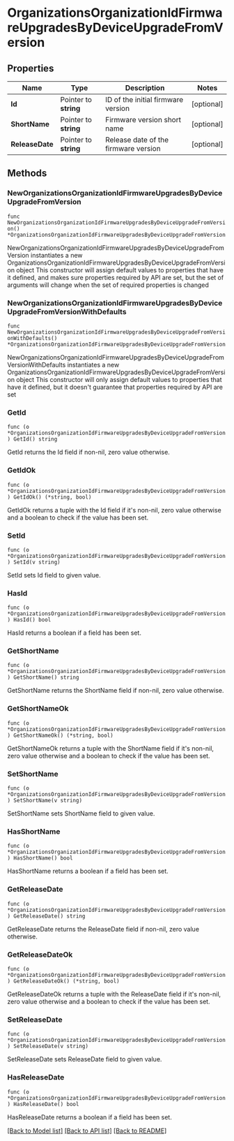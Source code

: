 # OrganizationsOrganizationIdFirmwareUpgradesByDeviceUpgradeFromVersion

## Properties

Name | Type | Description | Notes
------------ | ------------- | ------------- | -------------
**Id** | Pointer to **string** | ID of the initial firmware version | [optional] 
**ShortName** | Pointer to **string** | Firmware version short name | [optional] 
**ReleaseDate** | Pointer to **string** | Release date of the firmware version | [optional] 

## Methods

### NewOrganizationsOrganizationIdFirmwareUpgradesByDeviceUpgradeFromVersion

`func NewOrganizationsOrganizationIdFirmwareUpgradesByDeviceUpgradeFromVersion() *OrganizationsOrganizationIdFirmwareUpgradesByDeviceUpgradeFromVersion`

NewOrganizationsOrganizationIdFirmwareUpgradesByDeviceUpgradeFromVersion instantiates a new OrganizationsOrganizationIdFirmwareUpgradesByDeviceUpgradeFromVersion object
This constructor will assign default values to properties that have it defined,
and makes sure properties required by API are set, but the set of arguments
will change when the set of required properties is changed

### NewOrganizationsOrganizationIdFirmwareUpgradesByDeviceUpgradeFromVersionWithDefaults

`func NewOrganizationsOrganizationIdFirmwareUpgradesByDeviceUpgradeFromVersionWithDefaults() *OrganizationsOrganizationIdFirmwareUpgradesByDeviceUpgradeFromVersion`

NewOrganizationsOrganizationIdFirmwareUpgradesByDeviceUpgradeFromVersionWithDefaults instantiates a new OrganizationsOrganizationIdFirmwareUpgradesByDeviceUpgradeFromVersion object
This constructor will only assign default values to properties that have it defined,
but it doesn't guarantee that properties required by API are set

### GetId

`func (o *OrganizationsOrganizationIdFirmwareUpgradesByDeviceUpgradeFromVersion) GetId() string`

GetId returns the Id field if non-nil, zero value otherwise.

### GetIdOk

`func (o *OrganizationsOrganizationIdFirmwareUpgradesByDeviceUpgradeFromVersion) GetIdOk() (*string, bool)`

GetIdOk returns a tuple with the Id field if it's non-nil, zero value otherwise
and a boolean to check if the value has been set.

### SetId

`func (o *OrganizationsOrganizationIdFirmwareUpgradesByDeviceUpgradeFromVersion) SetId(v string)`

SetId sets Id field to given value.

### HasId

`func (o *OrganizationsOrganizationIdFirmwareUpgradesByDeviceUpgradeFromVersion) HasId() bool`

HasId returns a boolean if a field has been set.

### GetShortName

`func (o *OrganizationsOrganizationIdFirmwareUpgradesByDeviceUpgradeFromVersion) GetShortName() string`

GetShortName returns the ShortName field if non-nil, zero value otherwise.

### GetShortNameOk

`func (o *OrganizationsOrganizationIdFirmwareUpgradesByDeviceUpgradeFromVersion) GetShortNameOk() (*string, bool)`

GetShortNameOk returns a tuple with the ShortName field if it's non-nil, zero value otherwise
and a boolean to check if the value has been set.

### SetShortName

`func (o *OrganizationsOrganizationIdFirmwareUpgradesByDeviceUpgradeFromVersion) SetShortName(v string)`

SetShortName sets ShortName field to given value.

### HasShortName

`func (o *OrganizationsOrganizationIdFirmwareUpgradesByDeviceUpgradeFromVersion) HasShortName() bool`

HasShortName returns a boolean if a field has been set.

### GetReleaseDate

`func (o *OrganizationsOrganizationIdFirmwareUpgradesByDeviceUpgradeFromVersion) GetReleaseDate() string`

GetReleaseDate returns the ReleaseDate field if non-nil, zero value otherwise.

### GetReleaseDateOk

`func (o *OrganizationsOrganizationIdFirmwareUpgradesByDeviceUpgradeFromVersion) GetReleaseDateOk() (*string, bool)`

GetReleaseDateOk returns a tuple with the ReleaseDate field if it's non-nil, zero value otherwise
and a boolean to check if the value has been set.

### SetReleaseDate

`func (o *OrganizationsOrganizationIdFirmwareUpgradesByDeviceUpgradeFromVersion) SetReleaseDate(v string)`

SetReleaseDate sets ReleaseDate field to given value.

### HasReleaseDate

`func (o *OrganizationsOrganizationIdFirmwareUpgradesByDeviceUpgradeFromVersion) HasReleaseDate() bool`

HasReleaseDate returns a boolean if a field has been set.


[[Back to Model list]](../README.md#documentation-for-models) [[Back to API list]](../README.md#documentation-for-api-endpoints) [[Back to README]](../README.md)


